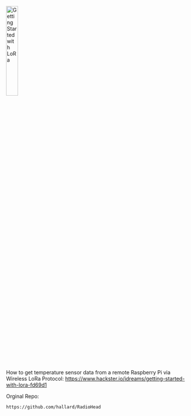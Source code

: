 <img src="https://hackster.imgix.net/uploads/attachments/190030/lora.jpg" height="25%" width="25%" alt="Getting Started with LoRa">  

How to get temperature sensor data from a remote Raspberry Pi via Wireless LoRa Protocol:
https://www.hackster.io/idreams/getting-started-with-lora-fd69d1

Orginal Repo:
```
https://github.com/hallard/RadioHead
```


